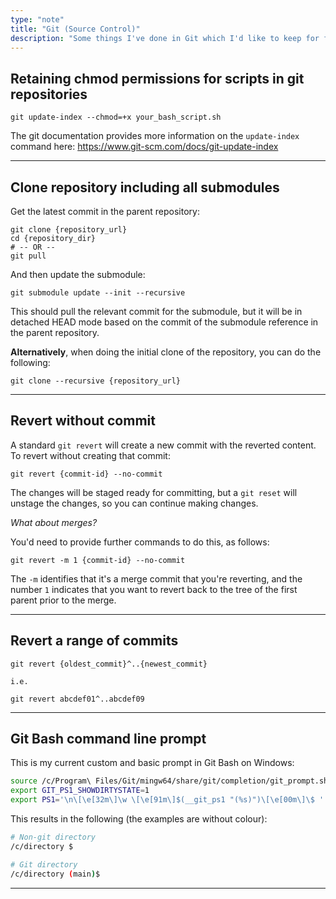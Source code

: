 ```yaml
---
type: "note"
title: "Git (Source Control)"
description: "Some things I've done in Git which I'd like to keep for future reference"
---
```


## Retaining chmod permissions for scripts in git repositories

```
git update-index --chmod=+x your_bash_script.sh
```

The git documentation provides more information on the `update-index` command here: https://www.git-scm.com/docs/git-update-index

-----

## Clone repository including all submodules

Get the latest commit in the parent repository:

```
git clone {repository_url}
cd {repository_dir}
# -- OR --
git pull
```

And then update the submodule:

```
git submodule update --init --recursive
```

This should pull the relevant commit for the submodule, but it will be in detached HEAD mode based on the commit of the submodule reference in the parent repository.

**Alternatively**, when doing the initial clone of the repository, you can do the following:

```
git clone --recursive {repository_url}
```

-----

## Revert without commit

A standard `git revert` will create a new commit with the reverted content. To revert without creating that commit:

```
git revert {commit-id} --no-commit
```

The changes will be staged ready for committing, but a `git reset` will unstage the changes, so you can continue making changes.

_What about merges?_

You'd need to provide further commands to do this, as follows:

```
git revert -m 1 {commit-id} --no-commit
```

The `-m` identifies that it's a merge commit that you're reverting, and the number `1` indicates that you want to revert back to the tree of the first parent prior to the merge.

-----

## Revert a range of commits

```
git revert {oldest_commit}^..{newest_commit}

i.e.

git revert abcdef01^..abcdef09
```

-----

## Git Bash command line prompt

This is my current custom and basic prompt in Git Bash on Windows:

```bash
source /c/Program\ Files/Git/mingw64/share/git/completion/git_prompt.sh
export GIT_PS1_SHOWDIRTYSTATE=1
export PS1='\n\[\e[32m\]\w \[\e[91m\]$(__git_ps1 "(%s)")\[\e[00m\]\$ '
```

This results in the following (the examples are without colour):

```bash
# Non-git directory
/c/directory $

# Git directory
/c/directory (main)$
```

-----
